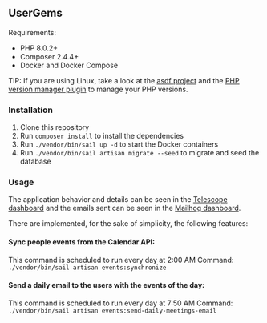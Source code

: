## UserGems

Requirements:

-   PHP 8.0.2+
-   Composer 2.4.4+
-   Docker and Docker Compose

TIP: If you are using Linux, take a look at the [asdf project](https://asdf-vm.com/) and the [PHP version manager plugin](https://github.com/asdf-community/asdf-php) to manage your PHP versions.

### Installation

1. Clone this repository
2. Run `composer install` to install the dependencies
3. Run `./vendor/bin/sail up -d` to start the Docker containers
4. Run `./vendor/bin/sail artisan migrate --seed` to migrate and seed the database

### Usage

The application behavior and details can be seen in the [Telescope dashboard](http://localhost/telescope) and the emails sent can be seen in the [Mailhog dashboard](http://localhost:8025).

There are implemented, for the sake of simplicity, the following features:

#### Sync people events from the Calendar API:

This command is scheduled to run every day at 2:00 AM
Command: `./vendor/bin/sail artisan events:synchronize`

#### Send a daily email to the users with the events of the day:

This command is scheduled to run every day at 7:50 AM
Command: `./vendor/bin/sail artisan events:send-daily-meetings-email`
